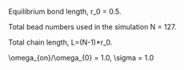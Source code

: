 Equilibrium bond length, r_0 = 0.5.

Total bead numbers used in the simulation N = 127.

Total chain length, L=(N-1)*r_0.

\omega_{on}/\omega_{0} = 1.0, \sigma = 1.0

